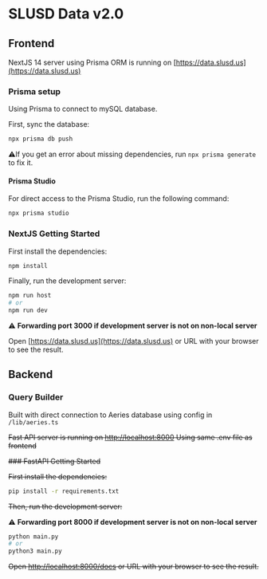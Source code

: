 # SLUSD Data v2.0

## Frontend

NextJS 14 server using Prisma ORM is running on [https://data.slusd.us](https://data.slusd.us)

### Prisma  setup

Using Prisma to connect to mySQL database.

First, sync the database:

```bash
npx prisma db push

```

:warning:If you get an error about missing dependencies, run `npx prisma generate` to fix it.

#### Prisma Studio

For direct access to the Prisma Studio, run the following command:

```bash
npx prisma studio
```

### NextJS Getting Started

First install the dependencies:

```bash
npm install
```

Finally, run the development server:

```bash
npm run host
# or
npm run dev
```

:warning: **Forwarding port 3000 if development server is not on non-local server**

Open [https://data.slusd.us](https://data.slusd.us) or URL with your browser to see the result.

## Backend

### Query Builder

Built with direct connection to Aeries database using config in `/lib/aeries.ts`

~~Fast API server is running on [http://localhost:8000](http://localhost:8000)
Using same .env file as frontend~~

~~### FastAPI Getting Started~~

~~First install the dependencies:~~

```bash
pip install -r requirements.txt
```

~~Then, run the development server:~~

:warning: **Forwarding port 8000 if development server is not on non-local server**



```bash
python main.py
# or
python3 main.py
```

~~Open [http://localhost:8000/docs](http://localhost:8000/docs) or URL with your browser to see the result.~~

